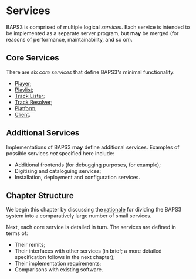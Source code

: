 # Services

BAPS3 is comprised of multiple logical _services_.  Each service is intended to
be implemented as a separate server program, but __may__ be merged (for
reasons of performance, maintainability, and so on).

## Core Services

There are six _core services_ that define BAPS3's minimal functionality:

* [Player][];
* [Playlist][];
* [Track Lister][];
* [Track Resolver][];
* [Platform][];
* [Client][].

## Additional Services

Implementations of BAPS3 __may__ define additional services.  Examples of
possible services _not_ specified here include:

* Additional frontends (for debugging purposes, for example);
* Digitising and cataloguing services;
* Installation, deployment and configuration services.

## Chapter Structure

We begin this chapter by discussing the [rationale][] for dividing the BAPS3
system into a comparatively large number of small services.

Next, each core service is detailed in turn.  The services are
defined in terms of:

* Their remits;
* Their interfaces with other services (in brief; a more detailed specification
  follows in the next chapter);
* Their implementation requirements;
* Comparisons with existing software.

[Player]:         player.md
[Playlist]:       playlist.md
[Track Lister]:   tracklister.md
[Track Resolver]: trackresolver.md
[Platform]:       platform.md
[Client]:         client.md
[Rationale]:      rationale.md
